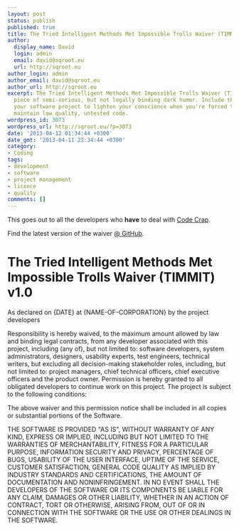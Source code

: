 ```yaml
---
layout: post
status: publish
published: true
title: The Tried Intelligent Methods Met Impossible Trolls Waiver (TIMMIT)
author:
  display_name: David
  login: admin
  email: david@sqroot.eu
  url: http://sqroot.eu
author_login: admin
author_email: david@sqroot.eu
author_url: http://sqroot.eu
excerpt: The Tried Intelligent Methods Met Impossible Trolls Waiver (TIMMIT) is a
  piece of semi-serious, but not legally binding dark humor. Include this file in
  your software project to lighten your conscience when you're forced to write or
  maintain low quality, untested code.
wordpress_id: 3073
wordpress_url: http://sqroot.eu/?p=3073
date: '2013-04-12 01:34:44 +0300'
date_gmt: '2013-04-11 22:34:44 +0300'
category:
- Coding
tags:
- development
- software
- project management
- licence
- quality
comments: []
---
```


This goes out to all the developers who <strong>have</strong> to deal with <a href="http://codecrap.com">Code Crap</a>.


Find the latest version of the waiver <a href="https://github.com/anroots/timmit/blob/master/WAIVER.md">@ GitHub</a>.

<h1>The Tried Intelligent Methods Met Impossible Trolls Waiver (TIMMIT) v1.0</h1>

As declared on {DATE} at {NAME-OF-CORPORATION} by the project developers


Responsibility is hereby waived, to the maximum amount allowed by law and binding legal contracts, from any developer associated with this project, including (any of), but not limited to: software developers, system administrators, designers, usability experts, test engineers, technical writers, but excluding all decision-making stakeholder roles, including, but not limited to: project managers, chief technical officers, chief executive officers and the product owner. Permission is hereby granted to all obligated developers to continue work on this project. The project is subject to the following conditions:


The above waiver and this permission notice shall be included in all copies or substantial portions of the Software.


THE SOFTWARE IS PROVIDED "AS IS", WITHOUT WARRANTY OF ANY KIND, EXPRESS OR IMPLIED, INCLUDING BUT NOT LIMITED TO THE WARRANTIES OF MERCHANTABILITY, FITNESS FOR A PARTICULAR PURPOSE, INFORMATION SECURITY AND PRIVACY, PERCENTAGE OF BUGS, USABILITY OF THE USER INTERFACE, UPTIME OF THE SERVICE, CUSTOMER SATISFACTION, GENERAL CODE QUALITY AS IMPLIED BY INDUSTRY STANDARDS AND CERTIFICATIONS, THE AMOUNT OF DOCUMENTATION AND NONINFRINGEMENT. IN NO EVENT SHALL THE DEVELOPERS OF THE SOFTWARE OR ITS COMPONENTS BE LIABLE FOR ANY CLAIM, DAMAGES OR OTHER LIABILITY, WHETHER IN AN ACTION OF CONTRACT, TORT OR OTHERWISE, ARISING FROM, OUT OF OR IN CONNECTION WITH THE SOFTWARE OR THE USE OR OTHER DEALINGS IN THE SOFTWARE.

